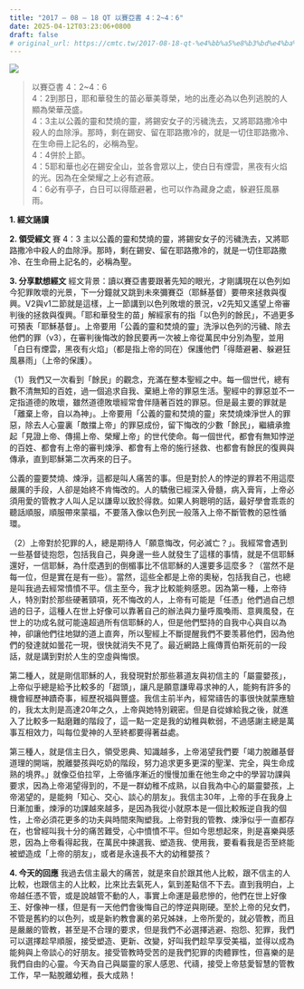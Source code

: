 ```yaml
---
title: "2017 – 08 – 18 QT 以賽亞書 4：2~4：6"
date: 2025-04-12T03:23:06+0800
draft: false
# original_url: https://cmtc.tw/2017-08-18-qt-%e4%bb%a5%e8%b3%bd%e4%ba%9e%e6%9b%b8-4%ef%bc%9a24%ef%bc%9a6
---
```


![](/images/qt.jpg)
> 以賽亞書 4：2\~4：6  
> 4：2到那日，耶和華發生的苗必華美尊榮，地的出產必為以色列逃脫的人顯為榮華茂盛。  
> 4：3主以公義的靈和焚燒的靈，將錫安女子的污穢洗去，又將耶路撒冷中殺人的血除淨。那時，剩在錫安、留在耶路撒冷的，就是一切住耶路撒冷、在生命冊上記名的，必稱為聖。  
> 4：4併於上節。  
> 4：5耶和華也必在錫安全山，並各會眾以上，使白日有煙雲，黑夜有火焰的光。因為在全榮耀之上必有遮蔽。  
> 4：6必有亭子，白日可以得蔭避暑，也可以作為藏身之處，躲避狂風暴雨。

**1. 經文誦讀**

**2. 領受經文**
賽 4：3 主以公義的靈和焚燒的靈，將錫安女子的污穢洗去，又將耶路撒冷中殺人的血除淨。那時，剩在錫安、留在耶路撒冷的，就是一切住耶路撒冷、在生命冊上記名的，必稱為聖。

**3. 分享默想經文**
經文背景：讀以賽亞書要跟著先知的眼光，才剛講現在以色列如今犯罪敗壞的光景，下一分鐘就又跳到未來彌賽亞（耶穌基督）要帶來拯救與復興。V2與v1二節就是這樣，上一節講到以色列敗壞的景況，v2先知又遙望上帝審判後的拯救與復興。「耶和華發生的苗」解經家有的指「以色列的餘民」，不過更多可預表「耶穌基督」。上帝要用「公義的靈和焚燒的靈」洗淨以色列的污穢、除去他們的罪（v3），在審判後悔改的餘民要再一次被上帝從萬民中分別為聖，並用「白日有煙雲，黑夜有火焰」（都是指上帝的同在）保護他們「得蔭避暑、躲避狂風暴雨」（上帝的保護）。

（1）我們又一次看到「餘民」的觀念，充滿在整本聖經之中。每一個世代，總有數不清無知的百姓，過一個追求自我、棄絕上帝的罪惡生活。聖經中的罪惡並不一定指道德的敗壞，雖然道德敗壞經常會伴隨著百姓的罪惡。但是最主要的罪就是「離棄上帝，自以為神」。上帝要用「公義的靈和焚燒的靈」來焚燒煉淨世人的罪惡，除去人心靈裏「敵擋上帝」的罪惡成份，留下悔改的少數「餘民」，繼續承擔起「見證上帝、傳揚上帝、榮耀上帝」的世代使命。每一個世代，都會有無知悖逆的百姓、都會有上帝的審判煉淨、都會有上帝的施行拯救、也都會有餘民的復興與傳承，直到耶穌第二次再來的日子。

公義的靈要焚燒、煉淨，這都是叫人痛苦的事。但是對於人的悖逆的罪若不用這麼嚴厲的手段，人卻是始終不肯悔改的。人的驕傲已經深入骨髓，病入膏肓，上帝必須用愛的管教才人叫人足以謙卑以致於得救。如果人夠聰明的話，最好學會乖乖的聽話順服，順服帶來蒙福，不要落入像以色列民一般落入上帝不斷管教的惡性循環。

（2）上帝對於犯罪的人，總是期待人「願意悔改，何必滅亡？」。我經常會遇到一些基督徒抱怨，包括我自己，與身邊一些人就發生了這樣的事情，就是不信耶穌還好，一信耶穌，為什麼遇到的倒楣事比不信耶穌的人還要多這麼多？（當然不是每一位，但是實在是有一些）。當然，這些全都是上帝的奧秘，包括我自己，也總是叫我過去經常憤憤不平。信主至今，我才比較能夠感恩。因為第一種，上帝待人，特別對於那些硬著頸項，死不悔改的人，上帝有可能是「任憑」他們過自己想過的日子，這種人在世上好像可以靠著自己的辦法與力量呼風喚雨、意興風發，在世上的功成名就可能遠超過所有信耶穌的人，但是他們堅持的自我中心與自以為神，卻讓他們往地獄的道上直奔，所以聖經上不斷提醒我們不要羡慕他們，因為他們的發達就如曇花一現，很快就消失不見了。最近網路上瘋傳賈伯斯死前的一段話，就是講到對於人生的空虛與悔恨。

第二種人，就是剛信耶穌的人，我發現對於那些慕道友與初信主的「屬靈嬰孩」，上帝似乎總是給予比較多的「甜頭」，讓凡是願意謙卑尋求神的人，能夠有許多的機會經歷神蹟奇事，經歷祝福與豐盛。我信主前半內，經常禱告的事很快就蒙應驗的，我太太則是高達20年之久，上帝與她特別親密。但是自從嫁給我之後，就進入了比較多一點磨難的階段了，這一點一定是我的幼稚與軟弱，不過感謝主總是萬事互相效力，叫每位愛神的人至終都要得著益處。

第三種人，就是信主日久，領受恩典、知識越多，上帝渴望我們要「竭力脫離基督道理的開端，脫離嬰孩與吃奶的階段，努力追求更多更深的聖潔、完全，與生命成熟的境界。」就像亞伯拉罕，上帝循序漸近的慢慢加重在他生命之中的學習功課與要求，因為上帝渴望得到的，不是一群幼稚不成熟，以自我為中心的屬靈嬰孩，上帝渴望的，是能夠「知心、交心、談心的朋友」。我信主30年，上帝的手在我身上日漸加重，煉淨的功課越來越多，是因為我從小就原本是一個比較叛逆自我的個性，上帝必須花更多的功夫與時間來陶塑我。上帝對我的管教、煉淨似乎一直都存在，也曾經叫我十分的痛苦難受，心中憤憤不平。但如今思想起來，則是喜樂與感恩，因為上帝看得起我，在萬民中揀選我、塑造我、使用我，要看看我是否至終能被塑造成「上帝的朋友」，或者是永遠長不大的幼稚嬰孩？

**4. 今天的回應**
我過去信主最大的痛苦，就是來自於跟其他人比較，跟不信主的人比較，也跟信主的人比較，比來比去氣死人，氣到差點信不下去。直到我明白，上帝越任憑不管，或是說越管不動的人，事實上命運是最悲慘的，他們在世上好像王、好像神一樣，但是有一天他們會後悔自己的悖逆與剛硬。至於上帝的兒女們，不管是舊約的以色列，或是新約教會裏的弟兄姊妹，上帝所愛的，就必管教，而且是嚴嚴的管教，甚至是不合理的要求，但是我們不必選擇逃避、抱怨、犯罪，我們可以選擇趁早順服，接受塑造、更新、改變，好叫我們趁早享受美福，並得以成為能夠與上帝談心的好朋友。接受管教時受苦的是我們犯罪的肉體罪性，但喜樂的是我們自由的心靈。今天為自己與屬靈的家人感恩、代禱，接受上帝慈愛智慧的管教工作，早一點脫離幼稚，長大成熟！
